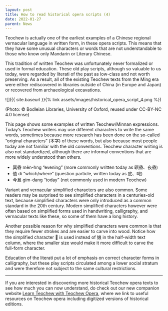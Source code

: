 ```yaml
---
layout: post
title: How to read historical opera scripts (4)
date: 2022-01-27
parent: News
---
```


Teochew is actually one of the earliest examples of a Chinese regional
vernacular language in written form, in these opera scripts. This means that
they have some unusual characters or words that are not understandable to those
who know only Mandarin or Literary Chinese.

This tradition of written Teochew was unfortunately never formalized or used in
formal education. These old play scripts, although so valuable to us today,
were regarded by literati of the past as low-class and not worth preserving. As
a result, all of the existing Teochew texts from the Ming era were either
rediscovered in libraries outside of China (in Europe and Japan) or recovered
from archaeological excavations. 

![]({{ site.baseurl }}{% link assets/images/historical_opera_script_4.png %})

(Photo: © Bodleian Libraries, University of Oxford, reused under CC-BY-NC 4.0 license)

This page shows some examples of written Teochew/Minnan expressions. Today’s
Teochew writers may use different characters to write the same words, sometimes
because more research has been done on the so-called “original characters”
(本字) of these words, but also because most people today are not familiar with
the old conventions. Teochew character writing is also not standardized,
although there are informal conventions that are more widely understood than
others.

 * 冥昏 mên-hng “evening” (more commonly written today as 暝昏、夜昏)
 * 值 di “which/where” (question particle, written today as 底、哋) 
 * 今旦 gim-dang “today” (not commonly used in modern Teochew)

Variant and vernacular simplified characters are also common. Some readers may
be surprised to see simplified characters in a centuries-old text, because
simplified characters were only introduced as a common standard in the 20th
century. Modern simplified characters however were often based on simplified
forms used in handwriting, calligraphy, and vernacular texts like these, so
some of them have a long history.

Another possible reason for why simplified characters were common is that they
require fewer strokes and are easier to carve into wood. Notice how the
simplified character 𭑧 is used instead of 娘 in the half-width text column,
where the smaller size would make it more difficult to carve the full-form
character.

Education of the literati put a lot of emphasis on correct character forms in
calligraphy, but these play scripts circulated among a lower social stratum and
were therefore not subject to the same cultural restrictions.

<hr />

If you are interested in discovering more historical Teochew opera texts to see
how much you can now understand, do check out our new companion website [Learn
Teochew with Teochew Opera](https://learn-teochew.github.io/tc-opera/), where
we link to useful resources on Teochew opera including digitized versions of
historical editions.
